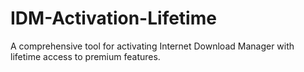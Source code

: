 # IDM-Activation-Lifetime
A comprehensive tool for activating Internet Download Manager with lifetime access to premium features.
